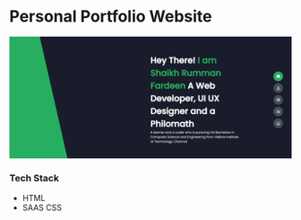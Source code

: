 # Personal Portfolio Website

![1698217274619](image/README/1698217274619.png)

### Tech Stack

* HTML
* SAAS CSS

